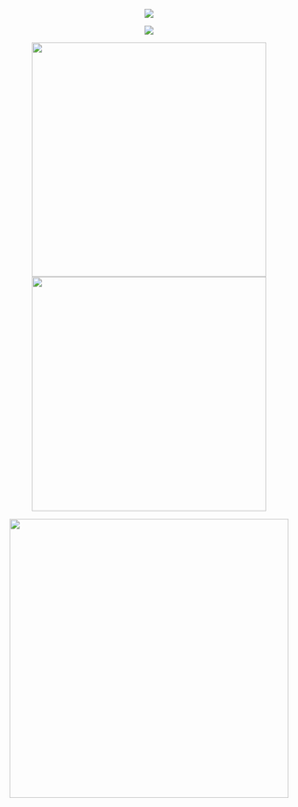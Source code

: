 
<p align="center">
  <img src="https://readme-typing-svg.herokuapp.com?font=Fira+Code&weight=600&size=22&duration=3000&pause=500&color=00FFFF&center=true&width=600&lines=Marino+Tselani;CS-Comp+Eng+-+University+of+West+Attica;Full-Stack+Developer;Software+Engineering+-+Data+Analysis;Machine+Learning+-+AI">
</p>


<p align="center">
  <img src="https://github-readme-stats.vercel.app/api/top-langs/?username=mrns20&layout=compact&theme=tokyonight&hide_border=true">
</p>


<p align="center"> <img src="https://github-readme-streak-stats.herokuapp.com?user=mrns20&theme=tokyonight&hide_border=true" width="420"> <img src="https://github-readme-stats.vercel.app/api?username=mrns20&show_icons=true&theme=tokyonight&hide_border=true" width="420"> </p>



<p align="center"> <img src="https://github-readme-activity-graph.vercel.app/graph?username=mrns20&theme=react-dark&hide_border=true" width="500"> </p>


